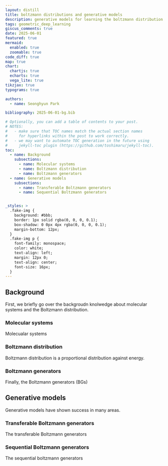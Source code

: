 ```yaml
---
layout: distill
title: boltzmann distributions and generative models
description: generative models for learning the boltzmann distribution
tags: geometric_deep_learning
giscus_comments: true
date: 2025-06-01
featured: true
mermaid:
  enabled: true
  zoomable: true
code_diff: true
map: true
chart:
  chartjs: true
  echarts: true
  vega_lite: true
tikzjax: true
typograms: true

authors:
  - name: Seonghyun Park

bibliography: 2025-06-01-bg.bib

# Optionally, you can add a table of contents to your post.
# NOTES:
#   - make sure that TOC names match the actual section names
#     for hyperlinks within the post to work correctly.
#   - we may want to automate TOC generation in the future using
#     jekyll-toc plugin (https://github.com/toshimaru/jekyll-toc).
toc:
  - name: Background
    subsections:
      - name: Molecular systems
      - name: Boltzmann distribution
      - name: Boltzmann generators
  - name: Generative models
    subsections:
      - name: Transferable Boltzmann generators
      - name: Sequential Boltzmann generators


_styles: >
  .fake-img {
    background: #bbb;
    border: 1px solid rgba(0, 0, 0, 0.1);
    box-shadow: 0 0px 4px rgba(0, 0, 0, 0.1);
    margin-bottom: 12px;
  }
  .fake-img p {
    font-family: monospace;
    color: white;
    text-align: left;
    margin: 12px 0;
    text-align: center;
    font-size: 16px;
  }
---
```




## Background

First, we briefly go over the backgroudn knolwedge about molecular systems and the Boltzmann distribution.

### Molecular systems

Molecualar systems 

### Boltzmann distribution

Boltzmann distribution is a proportional distribution against energy.

### Boltzmann generators

Finally, the Boltzmann generators (BGs)

## Generative models

Generative models have shown success in many areas.


### Transferable Boltzmann generators

The transferable Boltzmann generators

### Sequential Boltzmann generators

The sequential boltzmann generators
